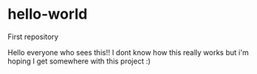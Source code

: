 # hello-world
First repository

Hello everyone who sees this!!
I dont know how this really works but i'm hoping I get somewhere with this project
:)
